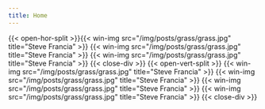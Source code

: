 ```yaml
---
title: Home
---
```

{{< open-hor-split >}}{{< win-img src="/img/posts/grass/grass.jpg" title="Steve Francia" >}}
{{< win-img src="/img/posts/grass/grass.jpg" title="Steve Francia" >}}
{{< win-img src="/img/posts/grass/grass.jpg" title="Steve Francia" >}}
{{< close-div >}}
{{< open-vert-split >}}
{{< win-img src="/img/posts/grass/grass.jpg" title="Steve Francia" >}}
{{< win-img src="/img/posts/grass/grass.jpg" title="Steve Francia" >}}
{{< win-img src="/img/posts/grass/grass.jpg" title="Steve Francia" >}}
{{< win-img src="/img/posts/grass/grass.jpg" title="Steve Francia" >}}
{{< close-div >}}

